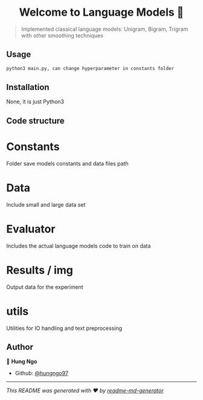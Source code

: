 <h1 align="center">Welcome to Language Models 👋</h1>
<p>
</p>

> Implemented classical language models: Unigram, Bigram, Trigram with other smoothing techniques

## Usage

```sh
python3 main.py, can change hyperparameter in constants folder
```
## Installation
None, it is just Python3

## Code structure
# Constants
Folder save models constants and data files path
# Data
Include small and large data set
# Evaluator
Includes the actual language models code to train on data
# Results / img
Output data for the experiment
# utils
Utilities for IO handling and text preprocessing

## Author

👤 **Hung Ngo**

* Github: [@hungngo97](https://github.com/hungngo97)


***
_This README was generated with ❤️ by [readme-md-generator](https://github.com/kefranabg/readme-md-generator)_
